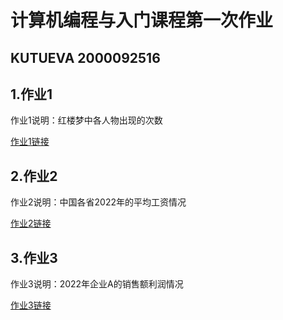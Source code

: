 <html>
    <head>
        <h1>计算机编程与入门课程第一次作业</h1>
        <h2>KUTUEVA  2000092516</h2>
    </head>
    <body>
        <div class="container">
            <h2>1.作业1</h2>
            <p>作业1说明：红楼梦中各人物出现的次数</p>
            <a target="_blank" href="https://kutueva.github.io/1.html">作业1链接</a>
            <h2>2.作业2</h2>
            <p>作业2说明：中国各省2022年的平均工资情况</p>
            <a href="https://kutueva.github.io/2.html">作业2链接</a>
            <h2>3.作业3</h2>
            <p>作业3说明：2022年企业A的销售额利润情况</p>
            <a href="https://bktv02.github.io/3.html">作业3链接</a>
        </div>
    </body>
</html>
